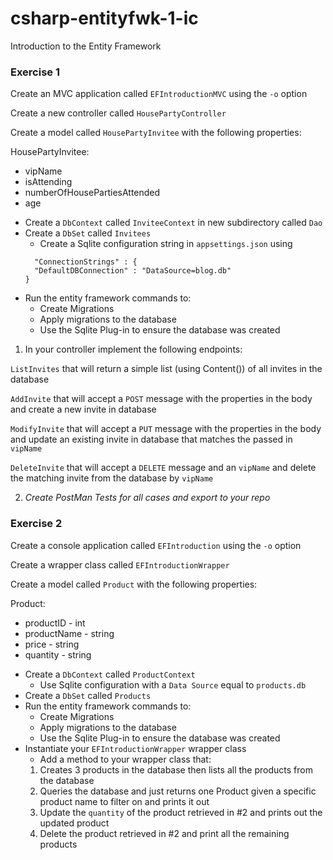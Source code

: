# csharp-entityfwk-1-ic
Introduction to the Entity Framework

### Exercise 1
Create an MVC application called `EFIntroductionMVC` using the `-o` option

Create a new controller called `HousePartyController`

Create a model called `HousePartyInvitee` with the following properties:

HousePartyInvitee:
- vipName
- isAttending
- numberOfHousePartiesAttended
- age

* Create a `DbContext` called `InviteeContext` in new subdirectory called `Dao`
* Create a `DbSet` called `Invitees`
  * Create a Sqlite configuration string in `appsettings.json` using
  ```
    "ConnectionStrings" : {
    "DefaultDBConnection" : "DataSource=blog.db"
  }
  ```
* Run the entity framework commands to:
  * Create Migrations
  * Apply migrations to the database
  * Use the Sqlite Plug-in to ensure the database was created
  
1. In your controller implement the following endpoints:

`ListInvites` that will return a simple list (using Content()) of all invites in the database

`AddInvite` that will accept a `POST` message with the properties in the body and create a new invite in database

`ModifyInvite` that will accept a `PUT` message with the properties in the body and update an existing invite in database that matches the passed in `vipName`

`DeleteInvite` that will accept a `DELETE` message and an `vipName` and delete the matching invite from the database by `vipName`

2. *Create PostMan Tests for all cases and export to your repo*

### Exercise 2
Create a console application called `EFIntroduction` using the `-o` option

Create a wrapper class called `EFIntroductionWrapper`

Create a model called `Product` with the following properties:

Product:
- productID - int
- productName - string
- price - string
- quantity - string

* Create a `DbContext` called `ProductContext`
  * Use Sqlite configuration with a `Data Source` equal to `products.db`
* Create a `DbSet` called `Products`
* Run the entity framework commands to:
  * Create Migrations
  * Apply migrations to the database
  * Use the Sqlite Plug-in to ensure the database was created
* Instantiate your `EFIntroductionWrapper` wrapper class
  * Add a method to your wrapper class that:
  1. Creates 3 products in the database then lists all the products from the database
  2. Queries the database and just returns one Product given a specific product name to filter on and prints it out
  3. Update the `quantity` of the product retrieved in #2 and prints out the updated product
  4. Delete the product retrieved in #2 and print all the remaining products
